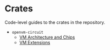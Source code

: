 # Crates

Code-level guides to the crates in the repository.

- `openvm-circuit`
  - [VM Architecture and Chips](./vm.md)
  - [VM Extensions](./vm-extensions.md)
